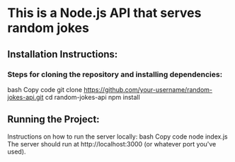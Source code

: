 # This is a Node.js API that serves random jokes

## Installation Instructions:

### Steps for cloning the repository and installing dependencies:
bash
Copy code
git clone https://github.com/your-username/random-jokes-api.git
cd random-jokes-api
npm install

## Running the Project:
Instructions on how to run the server locally:
bash
Copy code
node index.js
The server should run at http://localhost:3000 (or whatever port you've used).
